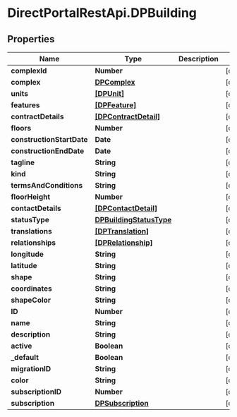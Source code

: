 # DirectPortalRestApi.DPBuilding

## Properties
Name | Type | Description | Notes
------------ | ------------- | ------------- | -------------
**complexId** | **Number** |  | [optional] 
**complex** | [**DPComplex**](DPComplex.md) |  | [optional] 
**units** | [**[DPUnit]**](DPUnit.md) |  | [optional] 
**features** | [**[DPFeature]**](DPFeature.md) |  | [optional] 
**contractDetails** | [**[DPContractDetail]**](DPContractDetail.md) |  | [optional] 
**floors** | **Number** |  | [optional] 
**constructionStartDate** | **Date** |  | [optional] 
**constructionEndDate** | **Date** |  | [optional] 
**tagline** | **String** |  | [optional] 
**kind** | **String** |  | [optional] 
**termsAndConditions** | **String** |  | [optional] 
**floorHeight** | **Number** |  | [optional] 
**contactDetails** | [**[DPContactDetail]**](DPContactDetail.md) |  | [optional] 
**statusType** | [**DPBuildingStatusType**](DPBuildingStatusType.md) |  | [optional] 
**translations** | [**[DPTranslation]**](DPTranslation.md) |  | [optional] 
**relationships** | [**[DPRelationship]**](DPRelationship.md) |  | [optional] 
**longitude** | **String** |  | [optional] 
**latitude** | **String** |  | [optional] 
**shape** | **String** |  | [optional] 
**coordinates** | **String** |  | [optional] 
**shapeColor** | **String** |  | [optional] 
**ID** | **Number** |  | [optional] 
**name** | **String** |  | [optional] 
**description** | **String** |  | [optional] 
**active** | **Boolean** |  | [optional] 
**_default** | **Boolean** |  | [optional] 
**migrationID** | **String** |  | [optional] 
**color** | **String** |  | [optional] 
**subscriptionID** | **Number** |  | [optional] 
**subscription** | [**DPSubscription**](DPSubscription.md) |  | [optional] 


